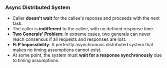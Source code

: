 ### Async Distributed System
- Caller **doesn't wait** for the callee's reponse and proceeds with the next task.
- The caller is **indifferent** to the callee, with no defined response time.
- **Two Generals' Problem**: In extreme cases, two generals can never reach consensus if all requests and responses are lost.
- **FLP Impossibility**: A perfectly asynchronous distributed system that makes no timing assumptions cannot exist.
- At some point, the system must **wait for a response synchronously** due to timing assumptions.
